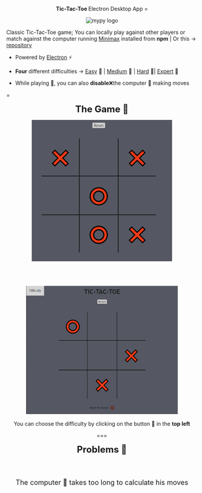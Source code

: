 <p align="center">
<b>Tic-Tac-Toe </b> Electron Desktop App
=
</p>

<p align="center">
    <img src="https://www.vectorlogo.zone/logos/electronjs/electronjs-icon.svg" alt="mypy logo" width="75px"/>
</p>

Classic Tic-Tac-Toe game; You can locally play against other players or match against the computer running <a href = "https://en.wikipedia.org/wiki/Minimax">Minimax</a> installed from <b>npm</b> | Or this &rarr; <a href = "https://github.com/matheushpitz/Tic-Tac-Toe-Complex-AI">repository</a>

- Powered by <a href = "https://www.electronjs.org/docs">Electron</a> ⚡

- <b>Four</b> different difficulties &rarr; <a href = "https://github.com/matheushpitz/Tic-Tac-Toe-Complex-AI/blob/master/src/EasyAI.js">Easy</a> 🤏 | <a href = "https://github.com/matheushpitz/Tic-Tac-Toe-Complex-AI/blob/master/src/MediumAI.js">Medium</a> 🤙 | <a href = "https://github.com/matheushpitz/Tic-Tac-Toe-Complex-AI/blob/master/src/HardAI.js">Hard</a> 👊| <a href = "https://github.com/matheushpitz/Tic-Tac-Toe-Complex-AI/blob/master/src/ExpertAI.js">Expert</a> 💪
- While playing 🎲, you can also <b>disable</b>❌the computer 🤖 making moves

</p>
=
</p>

<p align="center">
   <b> 
    <font size = "5">
        The Game 🎲 
    </font> 
   </b>
</p>

<p align="center">
    <img src = "pics/game.png" width = "370px">
</p>

<br></br>

<p align="center">
    <img src = "pics/download.png" width = "400px">
</p>

<p align = "center">
     You can choose the difficulty by clicking on the button 🔘 in the <b>top left</b>
</p>
</p>

<p align="center">
===
</p>

<p align="center">
    <b> 
        <font size = "5">
            Problems 🤬
        </font> 
    </b>
</p>

<br></br>

<p align = "center">
    <font size = "4">
        The computer 🤖 takes too long to calculate his moves 
    </font>
</p>


